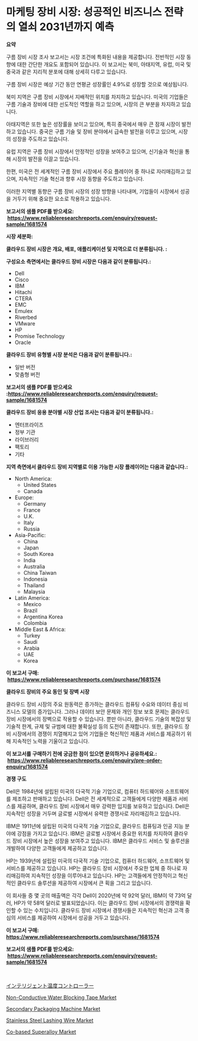 <p><h1>마케팅 장비 시장: 성공적인 비즈니스 전략의 열쇠 2031년까지 예측</h1></p><p><strong>요약</strong></p>
<p><p>구름 장비 시장 조사 보고서는 시장 조건에 특화된 내용을 제공합니다. 전반적인 시장 동향에 대한 간단한 개요도 포함되어 있습니다. 이 보고서는 북미, 아태지역, 유럽, 미국 및 중국과 같은 지리적 분포에 대해 상세히 다루고 있습니다. </p><p>구름 장비 시장은 예상 기간 동안 연평균 성장률인 4.9%로 성장할 것으로 예상됩니다. </p><p>북미 지역은 구름 장비 시장에서 지배적인 위치를 차지하고 있습니다. 미국의 기업들은 구름 기술과 장비에 대한 선도적인 역할을 하고 있으며, 시장의 큰 부분을 차지하고 있습니다. </p><p>아태지역은 또한 높은 성장률을 보이고 있으며, 특히 중국에서 매우 큰 잠재 시장이 발전하고 있습니다. 중국은 구름 기술 및 장비 분야에서 급속한 발전을 이루고 있으며, 시장의 성장을 주도하고 있습니다.</p><p>유럽 지역은 구름 장비 시장에서 안정적인 성장을 보여주고 있으며, 신기술과 혁신을 통해 시장의 발전을 이끌고 있습니다.</p><p>한편, 미국은 전 세계적인 구름 장비 시장에서 주요 플레이어 중 하나로 자리매김하고 있으며, 지속적인 기술 혁신과 향후 시장 동향을 주도하고 있습니다.</p><p>이러한 지역별 동향은 구름 장비 시장의 성장 방향을 나타내며, 기업들이 시장에서 성공을 거두기 위해 중요한 요소로 작용하고 있습니다.</p></p>
<p><strong>보고서의 샘플 PDF를 받으세요: &nbsp;<a href="https://www.reliableresearchreports.com/enquiry/request-sample/1681574">https://www.reliableresearchreports.com/enquiry/request-sample/1681574</a></strong></p>
<p><strong>시장 세분화:</strong></p>
<p><strong> 클라우드 장비 시장은 개요, 배포, 애플리케이션 및 지역으로 더 분류됩니다. :</strong></p>
<p><strong>구성요소 측면에서는 클라우드 장비 시장은 다음과 같이 분류됩니다.:</strong></p>
<p><ul><li>Dell</li><li>Cisco</li><li>IBM</li><li>Hitachi</li><li>CTERA</li><li>EMC</li><li>Emulex</li><li>Riverbed</li><li>VMware</li><li>HP</li><li>Promise Technology</li><li>Oracle</li></ul></p>
<p><strong> 클라우드 장비 유형별 시장 분석은 다음과 같이 분류됩니다.:</strong></p>
<p><ul><li>일반 버전</li><li>맞춤형 버전</li></ul></p>
<p><strong>보고서의 샘플 PDF를 받으세요 :<a href="https://www.reliableresearchreports.com/enquiry/request-sample/1681574">https://www.reliableresearchreports.com/enquiry/request-sample/1681574</a></strong></p>
<p><strong> 클라우드 장비 응용 분야별 시장 산업 조사는 다음과 같이 분류됩니다.:</strong></p>
<p><ul><li>엔터프라이즈</li><li>정부 기관</li><li>라이브러리</li><li>팩토리</li><li>기타</li></ul></p>
<p><strong>지역 측면에서 클라우드 장비 지역별로 이용 가능한 시장 플레이어는 다음과 같습니다.:</strong></p>
<p><ul>
    <li>
        North America:
        <ul>
            <li>United States</li>
            <li>Canada</li>
        </ul>
    </li>
    <li>
        Europe:
        <ul>
            <li>Germany</li>
            <li>France</li>
            <li>U.K.</li>
            <li>Italy</li>
            <li>Russia</li>
        </ul>
    </li>
    <li>
        Asia-Pacific:
        <ul>
            <li>China</li>
            <li>Japan</li>
            <li>South Korea</li>
            <li>India</li>
            <li>Australia</li>
            <li>China Taiwan</li>
            <li>Indonesia</li>
            <li>Thailand</li>
            <li>Malaysia</li>
        </ul>
    </li>
    <li>
        Latin America:
        <ul>
            <li>Mexico</li>
            <li>Brazil</li>
            <li>Argentina Korea</li>
            <li>Colombia</li>
        </ul>
    </li>
    <li>
        Middle East & Africa:
        <ul>
            <li>Turkey</li>
            <li>Saudi</li>
            <li>Arabia</li>
            <li>UAE</li>
            <li>Korea</li>
        </ul>
    </li>
    </ul></p>
<p><strong>이 보고서 구매: &nbsp;<a href="https://www.reliableresearchreports.com/purchase/1681574">https://www.reliableresearchreports.com/purchase/1681574</a></strong></p>
<p><strong>클라우드 장비의 주요 동인 및 장벽 시장</strong></p>
<p><p>클라우드 장비 시장의 주요 원동력은 증가하는 클라우드 컴퓨팅 수요와 데이터 중심 비즈니스 모델의 증가입니다. 그러나 데이터 보안 문제와 개인 정보 보호 문제는 클라우드 장비 시장에서의 장벽으로 작용할 수 있습니다. 뿐만 아니라, 클라우드 기술의 복잡성 및 기술적 한계, 규제 및 규범에 대한 불확실성 등의 도전이 존재합니다. 또한, 클라우드 장비 시장에서의 경쟁이 치열해지고 있어 기업들은 혁신적인 제품과 서비스를 제공하기 위해 지속적인 노력을 기울이고 있습니다.</p></p>
<p><strong>이 보고서를 구매하기 전에 궁금한 점이 있으면 문의하거나 공유하세요.: &nbsp;<a href="https://www.reliableresearchreports.com/enquiry/pre-order-enquiry/1681574">https://www.reliableresearchreports.com/enquiry/pre-order-enquiry/1681574</a></strong></p>
<p><strong>경쟁 구도</strong></p>
<p><p>Dell은 1984년에 설립된 미국의 다국적 기술 기업으로, 컴퓨터 하드웨어와 소프트웨어를 제조하고 판매하고 있습니다. Dell은 전 세계적으로 고객들에게 다양한 제품과 서비스를 제공하며, 클라우드 장비 시장에서 매우 강력한 입지를 보유하고 있습니다. Dell은 지속적인 성장을 거두며 글로벌 시장에서 유력한 경쟁사로 자리매김하고 있습니다.</p><p>IBM은 1911년에 설립된 미국의 다국적 기술 기업으로, 클라우드 컴퓨팅과 인공 지능 분야에 강점을 가지고 있습니다. IBM은 글로벌 시장에서 중요한 위치를 차지하여 클라우드 장비 시장에서 높은 성장을 보여주고 있습니다. IBM은 클라우드 서비스 및 솔루션을 개발하여 다양한 고객들에게 제공하고 있습니다.</p><p>HP는 1939년에 설립된 미국의 다국적 기술 기업으로, 컴퓨터 하드웨어, 소프트웨어 및 서비스를 제공하고 있습니다. HP는 클라우드 장비 시장에서 주요한 업체 중 하나로 자리매김하여 지속적인 성장을 이루어내고 있습니다. HP는 고객들에게 안정적이고 혁신적인 클라우드 솔루션을 제공하여 시장에서 큰 획을 그리고 있습니다.</p><p>이 회사들 중 몇 곳의 매출액은 각각 Dell이 2020년에 약 92억 달러, IBM이 약 73억 달러, HP가 약 58억 달러로 발표되었습니다. 이는 클라우드 장비 시장에서의 경쟁력을 확인할 수 있는 수치입니다. 클라우드 장비 시장에서 경쟁사들은 지속적인 혁신과 고객 중심의 서비스를 제공하여 시장에서 성공을 거두고 있습니다.</p></p>
<p><strong>이 보고서 구매: &nbsp; <a href="https://www.reliableresearchreports.com/purchase/1681574">https://www.reliableresearchreports.com/purchase/1681574</a></strong></p>
<p><strong>보고서의 샘플 PDF를 받으세요: &nbsp;<a href="https://www.reliableresearchreports.com/enquiry/request-sample/1681574">https://www.reliableresearchreports.com/enquiry/request-sample/1681574</a></strong><strong></strong></p>
<p>&nbsp;</p>
<p><p><a href="https://github.com/oqxogxyvqe90775/Market-Research-Report-List-1/blob/main/2220624191980.md">インテリジェント温度コントローラー</a></p><p><a href="https://sudsy-motorcycle-bbc.notion.site/Non-Conductive-Water-Blocking-Tape-Market-Analysis-Examines-its-Scope-on-Growth-Opportunities-and-F-6c494c6446f145b28c7947bd2a2fb93f">Non-Conductive Water Blocking Tape Market</a></p><p><a href="https://issuu.com/reportprime-2/docs/secondary-packaging-machine-market-size-2030.pptx">Secondary Packaging Machine Market</a></p><p><a href="https://github.com/gulaimolin/Market-Research-Report-List-3/blob/main/stainless-steel-lashing-wire-market.md">Stainless Steel Lashing Wire Market</a></p><p><a href="https://view.publitas.com/reportprime-1/co-based-superalloy-market-size-and-examines-its-market-scope-with-a-primary-focus-on-growth-opportunities-and-forecasted-trends-spanning-from-2024-to-2031/">Co-based Superalloy Market</a></p></p>